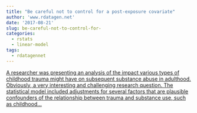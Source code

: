 ```yaml
---
title: "Be careful not to control for a post-exposure covariate"
author: 'www.rdatagen.net'
date: '2017-08-21'
slug: be-careful-not-to-control-for-
categories:
  - rstats
  - linear-model
tags:
  - rdatagennet
---
```


[A researcher was presenting an analysis of the impact various types of childhood trauma might have on subsequent substance abuse in adulthood. Obviously, a very interesting and challenging research question. The statistical model included adjustments for several factors that are plausible confounders of the relationship between trauma and substance use, such as childhood...<click to read more>](https://www.rdatagen.net/post/be-careful/)

